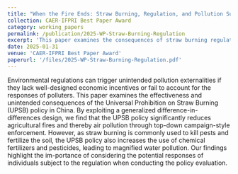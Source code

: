 ```yaml
---
title: "When the Fire Ends: Straw Burning, Regulation, and Pollution Substitution"
collection: CAER-IFPRI Best Paper Award
category: working_papers
permalink: /publication/2025-WP-Straw-Burning-Regulation
excerpt: 'This paper examines the consequences of straw burning regulation in China. We find that the regulation reduces burning activities and air pollution. However, farmers responds to the policy by increasing fertilizer and pesticide usage, leading to unintended water pollution.'
date: 2025-01-31
venue: 'CAER-IFPRI Best Paper Award'
paperurl: '/files/2025-WP-Straw-Burning-Regulation.pdf'
---
```


Environmental regulations can trigger unintended pollution externalities if they lack well-designed economic incentives or fail to account for the responses of polluters. This paper examines the effectiveness and unintended consequences of the Universal Prohibition on Straw Burning (UPSB) policy in China. By exploiting a generalized difference-in-differences design, we find that the UPSB policy significantly reduces agricultural fires and thereby air pollution through top-down campaign-style enforcement. However, as straw burning is commonly used to kill pests and fertilize the soil, the UPSB policy also increases the use of chemical fertilizers and pesticides, leading to magnified water pollution. Our findings highlight the im-portance of considering the potential responses of individuals subject to the regulation when conducting the policy evaluation.
